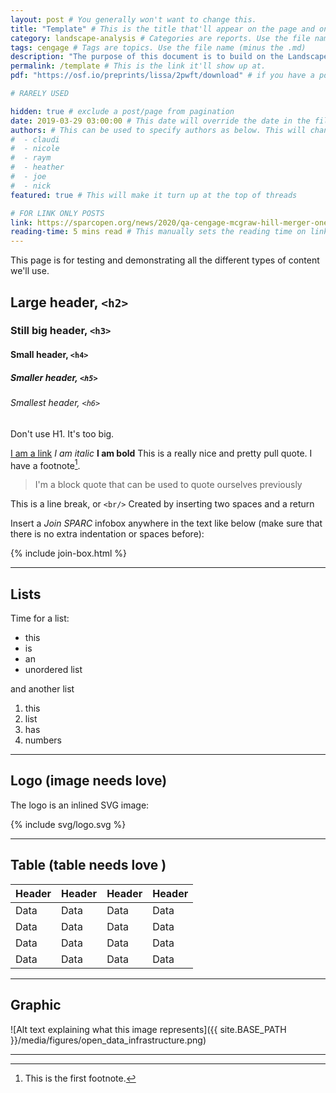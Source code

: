 ```yaml
---
layout: post # You generally won't want to change this.
title: "Template" # This is the title that'll appear on the page and on Google
category: landscape-analysis # Categories are reports. Use the file name (minus the .md)
tags: cengage # Tags are topics. Use the file name (minus the .md)
description: "The purpose of this document is to build on the Landscape Analysis by offering a roadmap of potential actions that stakeholders can use to chart both individual and collective responses." # This shows up in the sidebar, and on Google!
permalink: /template # This is the link it'll show up at.
pdf: "https://osf.io/preprints/lissa/2pwft/download" # if you have a pdf for the post put this here and it'll be used for the print button

# RARELY USED

hidden: true # exclude a post/page from pagination
date: 2019-03-29 03:00:00 # This date will override the date in the file name. Mainly we use it to handle ordering in reports / threads. The date can be the day the report was published, and the time can be used to sort posts.
authors: # This can be used to specify authors as below. This will change what the author box does. If you don't give any authors it'll use Claudio and SPARC, and you can delete this.
#  - claudi
#  - nicole
#  - raym
#  - heather
#  - joe
#  - nick
featured: true # This will make it turn up at the top of threads

# FOR LINK ONLY POSTS
link: https://sparcopen.org/news/2020/qa-cengage-mcgraw-hill-merger-one-year-and-counting/ # If you're doing a link only post, put the link here. Otherwise, delete this.
reading-time: 5 mins read # This manually sets the reading time on link only posts. If you are doing a link-only post delete this.
---
```


This page is for testing and demonstrating all the different types of content we'll use.

## Large header, `<h2>`
### Still big header, `<h3>`
#### Small header, `<h4>`
##### Smaller header, `<h5>`
###### Smallest header, `<h6>`

Don't use H1. It's too big.

[I am a link](https://yoururl.org)
*I am italic*
**I am bold**
<span class="pullquote">This is a really nice and pretty pull quote.<span>
I have a footnote[^1].
> I'm a block quote that can be used to quote ourselves previously

This is a line break, or `<br/>`
Created by inserting two spaces and a return

Insert a _Join SPARC_ infobox anywhere in the text like below (make sure that there is no extra indentation or spaces before):

{% include join-box.html %}

---

## Lists

Time for a list:

* this
* is
* an
* unordered list

and another list

1. this
2. list
3. has
4. numbers

---

## Logo (image needs love)

The logo is an inlined SVG image:

{% include svg/logo.svg %}

---

## Table (table needs love )

| Header      | Header      | Header      | Header      |
| ----------- | ----------- | ----------- | ----------- |
| Data        | Data        | Data        | Data        |
| Data        | Data        | Data        | Data        |
| Data        | Data        | Data        | Data        |
| Data        | Data        | Data        | Data        |

---

## Graphic

![Alt text explaining what this image represents]({{ site.BASE_PATH }}/media/figures/open_data_infrastructure.png)

***


[^1]: This is the first footnote.
